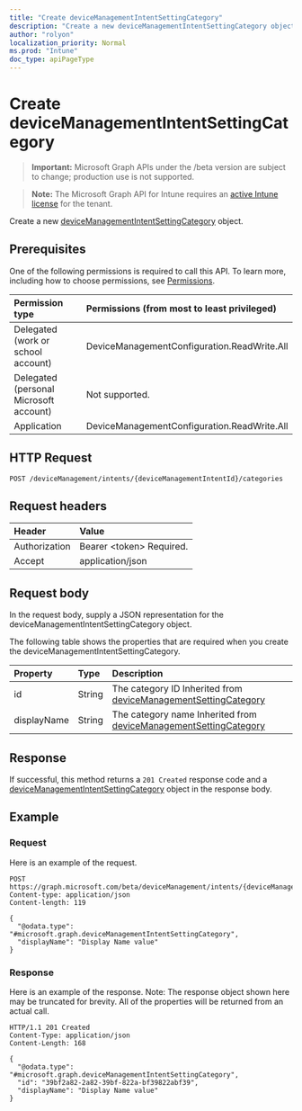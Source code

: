 ```yaml
---
title: "Create deviceManagementIntentSettingCategory"
description: "Create a new deviceManagementIntentSettingCategory object."
author: "rolyon"
localization_priority: Normal
ms.prod: "Intune"
doc_type: apiPageType
---
```


# Create deviceManagementIntentSettingCategory

> **Important:** Microsoft Graph APIs under the /beta version are subject to change; production use is not supported.

> **Note:** The Microsoft Graph API for Intune requires an [active Intune license](https://go.microsoft.com/fwlink/?linkid=839381) for the tenant.

Create a new [deviceManagementIntentSettingCategory](../resources/intune-deviceintent-devicemanagementintentsettingcategory.md) object.

## Prerequisites
One of the following permissions is required to call this API. To learn more, including how to choose permissions, see [Permissions](/graph/permissions-reference).

|Permission type|Permissions (from most to least privileged)|
|:---|:---|
|Delegated (work or school account)|DeviceManagementConfiguration.ReadWrite.All|
|Delegated (personal Microsoft account)|Not supported.|
|Application|DeviceManagementConfiguration.ReadWrite.All|

## HTTP Request
<!-- {
  "blockType": "ignored"
}
-->
``` http
POST /deviceManagement/intents/{deviceManagementIntentId}/categories
```

## Request headers
|Header|Value|
|:---|:---|
|Authorization|Bearer &lt;token&gt; Required.|
|Accept|application/json|

## Request body
In the request body, supply a JSON representation for the deviceManagementIntentSettingCategory object.

The following table shows the properties that are required when you create the deviceManagementIntentSettingCategory.

|Property|Type|Description|
|:---|:---|:---|
|id|String|The category ID Inherited from [deviceManagementSettingCategory](../resources/intune-deviceintent-devicemanagementsettingcategory.md)|
|displayName|String|The category name Inherited from [deviceManagementSettingCategory](../resources/intune-deviceintent-devicemanagementsettingcategory.md)|



## Response
If successful, this method returns a `201 Created` response code and a [deviceManagementIntentSettingCategory](../resources/intune-deviceintent-devicemanagementintentsettingcategory.md) object in the response body.

## Example

### Request
Here is an example of the request.
``` http
POST https://graph.microsoft.com/beta/deviceManagement/intents/{deviceManagementIntentId}/categories
Content-type: application/json
Content-length: 119

{
  "@odata.type": "#microsoft.graph.deviceManagementIntentSettingCategory",
  "displayName": "Display Name value"
}
```

### Response
Here is an example of the response. Note: The response object shown here may be truncated for brevity. All of the properties will be returned from an actual call.
``` http
HTTP/1.1 201 Created
Content-Type: application/json
Content-Length: 168

{
  "@odata.type": "#microsoft.graph.deviceManagementIntentSettingCategory",
  "id": "39bf2a82-2a82-39bf-822a-bf39822abf39",
  "displayName": "Display Name value"
}
```






